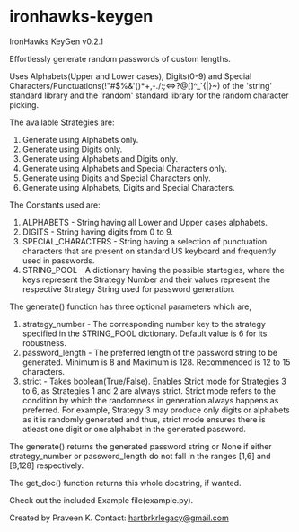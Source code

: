 # ironhawks-keygen
IronHawks KeyGen v0.2.1

Effortlessly generate random passwords of custom lengths.

Uses Alphabets(Upper and Lower cases), Digits(0-9) and Special 
Characters/Punctuations(!"#$%&'()*+,-./:;<=>?@[\]^_`{|}~) of the 
'string' standard library and the 'random' standard library for the 
random character picking.

The available Strategies are:
1. Generate using Alphabets only.
2. Generate using Digits only.
3. Generate using Alphabets and Digits only.
4. Generate using Alphabets and Special Characters only.
5. Generate using Digits and Special Characters only.
6. Generate using Alphabets, Digits and Special Characters.

The Constants used are:
1. ALPHABETS - String having all Lower and Upper cases alphabets.
2. DIGITS - String having digits from 0 to 9.
3. SPECIAL_CHARACTERS - String having a selection of punctuation 
                        characters that are present on standard US 
                        keyboard and frequently used in passwords.
4. STRING_POOL - A dictionary having the possible startegies, where the 
                 keys represent the Strategy Number and their values 
                 represent the respective Strategy String used for 
                 password generation.

The generate() function has three optional parameters which are,
1. strategy_number - The corresponding number key to the strategy 
                     specified in the STRING_POOL dictionary. Default 
                     value is 6 for its robustness.
2. password_length - The preferred length of the password string to be
                     generated. Minimum is 8 and Maximum is 128. 
                     Recommended is 12 to 15 characters.
3. strict - Takes boolean(True/False). Enables Strict mode for 
Strategies 3 to 6, as Strategies 1 and 2 are always strict. Strict mode 
refers to the condition by which the randomness in generation always 
happens as preferred. For example, Strategy 3 may produce only digits or
 alphabets as it is randomly generated and thus, strict mode ensures 
there is atleast one digit or one alphabet in the generated password.

The generate() returns the generated password string or None if either 
strategy_number or password_length do not fall in the ranges [1,6] and 
[8,128] respectively.

The get_doc() function returns this whole docstring, if wanted.

Check out the included Example file(example.py).

Created by Praveen K. Contact: hartbrkrlegacy@gmail.com
